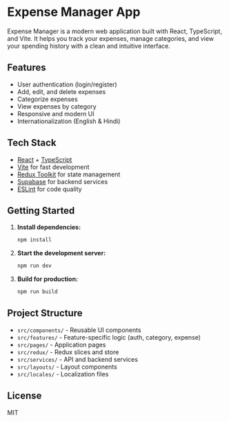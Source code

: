 # Expense Manager App

Expense Manager is a modern web application built with React, TypeScript, and Vite. It helps you track your expenses, manage categories, and view your spending history with a clean and intuitive interface.

## Features

- User authentication (login/register)
- Add, edit, and delete expenses
- Categorize expenses
- View expenses by category
- Responsive and modern UI
- Internationalization (English & Hindi)

## Tech Stack

- [React](https://react.dev/) + [TypeScript](https://www.typescriptlang.org/)
- [Vite](https://vitejs.dev/) for fast development
- [Redux Toolkit](https://redux-toolkit.js.org/) for state management
- [Supabase](https://supabase.com/) for backend services
- [ESLint](https://eslint.org/) for code quality

## Getting Started

1. **Install dependencies:**
   ```bash
   npm install
   ```
2. **Start the development server:**
   ```bash
   npm run dev
   ```
3. **Build for production:**
   ```bash
   npm run build
   ```

## Project Structure

- `src/components/` - Reusable UI components
- `src/features/` - Feature-specific logic (auth, category, expense)
- `src/pages/` - Application pages
- `src/redux/` - Redux slices and store
- `src/services/` - API and backend services
- `src/layouts/` - Layout components
- `src/locales/` - Localization files

## License

MIT

